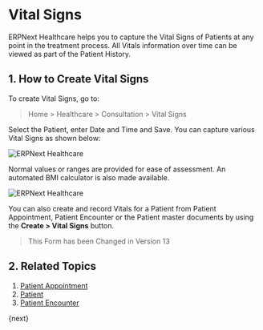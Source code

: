 <!-- add-breadcrumbs -->

# Vital Signs

ERPNext Healthcare helps you to capture the Vital Signs of Patients at any point in the treatment process. All Vitals information over time can be viewed as part of the Patient History.

## 1. How to Create Vital Signs

To create Vital Signs, go to:

> Home > Healthcare > Consultation > Vital Signs

Select the Patient, enter Date and Time and Save. You can capture various Vital Signs as shown below:

<img class="screenshot" alt="ERPNext Healthcare" src="{{docs_base_url}}/assets/img/healthcare/vital_signs_1.png">

Normal values or ranges are provided for ease of assessment. An automated BMI calculator is also made available.

<img class="screenshot" alt="ERPNext Healthcare" src="{{docs_base_url}}/assets/img/healthcare/vitals_bmi.png">

You can also create and record Vitals for a Patient from Patient Appointment, Patient Encounter or the Patient master documents by using the **Create > Vital Signs** button.

> This Form has been Changed in Version 13

## 2. Related Topics

1. [Patient Appointment](/docs/v13/user/manual/en/healthcare/patient_appointment)
1. [Patient](/docs/v13/user/manual/en/healthcare/patient)
1. [Patient Encounter](/docs/v13/user/manual/en/healthcare/patient_encounter)

{next}
